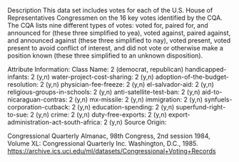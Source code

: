 Description
This data set includes votes for each of the U.S. House of Representatives Congressmen on the 16 key votes identified by the CQA. The CQA lists nine different types of votes: voted for, paired for, and announced for (these three simplified to yea), voted against, paired against, and announced against (these three simplified to nay), voted present, voted present to avoid conflict of interest, and did not vote or otherwise make a position known (these three simplified to an unknown disposition).

Attribute Information:
Class Name: 2 (democrat, republican)
handicapped-infants: 2 (y,n)
water-project-cost-sharing: 2 (y,n)
adoption-of-the-budget-resolution: 2 (y,n)
physician-fee-freeze: 2 (y,n)
el-salvador-aid: 2 (y,n)
religious-groups-in-schools: 2 (y,n)
anti-satellite-test-ban: 2 (y,n)
aid-to-nicaraguan-contras: 2 (y,n)
mx-missile: 2 (y,n)
immigration: 2 (y,n)
synfuels-corporation-cutback: 2 (y,n)
education-spending: 2 (y,n)
superfund-right-to-sue: 2 (y,n)
crime: 2 (y,n)
duty-free-exports: 2 (y,n)
export-administration-act-south-africa: 2 (y,n)
Source
Origin:

Congressional Quarterly Almanac, 98th Congress, 2nd session 1984, Volume XL: Congressional Quarterly Inc. Washington, D.C., 1985.
https://archive.ics.uci.edu/ml/datasets/Congressional+Voting+Records
